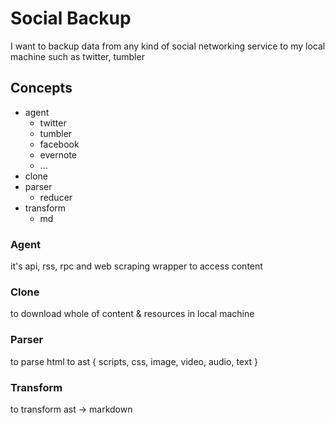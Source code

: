 # Social Backup

I want to backup data from any kind of social networking service to my local machine such as twitter, tumbler

## Concepts

* agent
  * twitter
  * tumbler
  * facebook
  * evernote
  * ...
* clone
* parser
  * reducer
* transform
  * md

### Agent

it's api, rss, rpc and web scraping wrapper to access content

### Clone

to download whole of content & resources in local machine

### Parser

to parse html to ast { scripts, css, image, video, audio, text }

### Transform

to transform ast -> markdown
